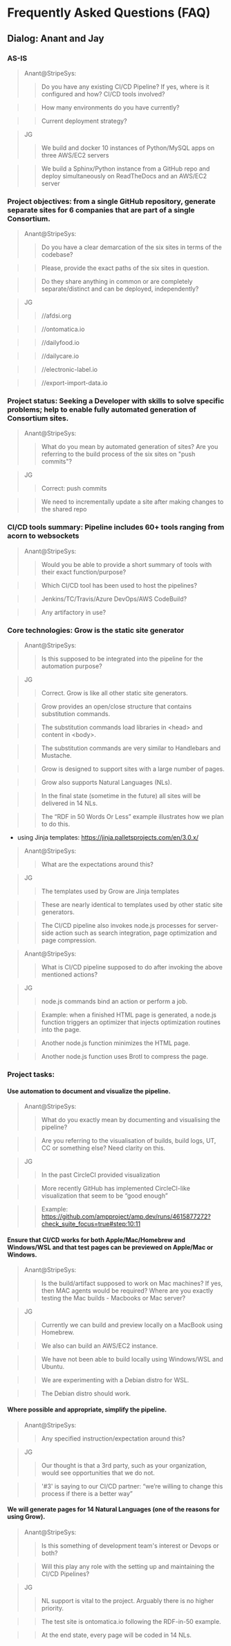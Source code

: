 # Frequently Asked Questions (FAQ)

## Dialog: Anant and Jay

### AS-IS

> Anant@StripeSys:
>> Do you have any existing CI/CD Pipeline? If yes, where is it configured and how? CI/CD tools involved?

>> How many environments do you have currently?

>> Current deployment strategy?

> JG
>> We build and docker 10 instances of Python/MySQL apps on three AWS/EC2 servers

>> We build a Sphinx/Python instance from a GitHub repo and deploy simultaneously on ReadTheDocs and an AWS/EC2 server

### Project objectives: from a single GitHub repository, generate separate sites for 6 companies that are part of a single Consortium.

> Anant@StripeSys:
>> Do you have a clear demarcation of the six sites in terms of the codebase?

>> Please, provide the exact paths of the six sites in question.

>> Do they share anything in common or are completely separate/distinct and can be deployed, independently?

> JG
>> //afdsi.org

>> //ontomatica.io

>> //dailyfood.io

>> //dailycare.io

>> //electronic-label.io

>> //export-import-data.io

### Project status: Seeking a Developer with skills to solve specific problems; help to enable fully automated generation of Consortium sites.

> Anant@StripeSys:
>> What do you mean by automated generation of sites? Are you referring to the build process of the six sites on "push commits"?

> JG
>> Correct: push commits

>> We need to incrementally update a site after making changes to the shared repo

### CI/CD tools summary: Pipeline includes 60+ tools ranging from acorn to websockets

> Anant@StripeSys:
>> Would you be able to provide a short summary of tools with their exact function/purpose?

>> Which CI/CD tool has been used to host the pipelines?

>> Jenkins/TC/Travis/Azure DevOps/AWS CodeBuild?

>> Any artifactory in use?

### Core technologies: Grow is the static site generator

> Anant@StripeSys:
>> Is this supposed to be integrated into the pipeline for the automation purpose?

> JG
>> Correct. Grow is like all other static site generators.

>> Grow provides an open/close structure that contains substitution commands.

>> The substitution commands load libraries in \<head\> and content in \<body\>.

>> The substitution commands are very similar to Handlebars and Mustache.

>> Grow is designed to support sites with a large number of pages.

>> Grow also supports Natural Languages (NLs).

>> In the final state (sometime in the future) all sites will be delivered in 14 NLs.

>> The “RDF in 50 Words Or Less” example illustrates how we plan to do this.

- using Jinja templates: https://jinja.palletsprojects.com/en/3.0.x/

> Anant@StripeSys:
>> What are the expectations around this?

> JG
>> The templates used by Grow are Jinja templates

>> These are nearly identical to templates used by other static site generators.

>> The CI/CD pipeline also invokes node.js processes for server-side action such as search integration, page optimization and page compression.

> Anant@StripeSys:
>> What is CI/CD pipeline supposed to do after invoking the above mentioned actions?

> JG
>> node.js commands bind an action or perform a job.

>> Example: when a finished HTML page is generated, a node.js function triggers an optimizer that injects optimization routines into the page.

>> Another node.js function minimizes the HTML page.

>> Another node.js function uses Brotl to compress the page.

### Project tasks:

#### Use automation to document and visualize the pipeline.

> Anant@StripeSys:
>> What do you exactly mean by documenting and visualising the pipeline?

>> Are you referring to the visualisation of builds, build logs, UT, CC or something else? Need clarity on this.

> JG
>> In the past CircleCI provided visualization

>> More recently GitHub has implemented CircleCI-like visualization that seem to be “good enough”

>> Example: https://github.com/ampproject/amp.dev/runs/4615877272?check_suite_focus=true#step:10:11

#### Ensure that CI/CD works for both Apple/Mac/Homebrew and Windows/WSL and that test pages can be previewed on Apple/Mac or Windows.

> Anant@StripeSys:
>> Is the build/artifact supposed to work on Mac machines? If yes, then MAC agents would be required? Where are you exactly testing the Mac builds - Macbooks or Mac server?

> JG
>> Currently we can build and preview locally on a MacBook using Homebrew.

>> We also can build an AWS/EC2 instance.

>> We have not been able to build locally using Windows/WSL and Ubuntu.

>> We are experimenting with a Debian distro for WSL.

>> The Debian distro should work.

#### Where possible and appropriate, simplify the pipeline.

> Anant@StripeSys:
>> Any specified instruction/expectation around this?

> JG
>> Our thought is that a 3rd party, such as your organization, would see opportunities that we do not.

>> '#3' is saying to our CI/CD partner: “we’re willing to change this process if there is a better way”

#### We will generate pages for 14 Natural Languages (one of the reasons for using Grow).

> Anant@StripeSys:
>> Is this something of development team's interest or Devops or both?

>> Will this play any role with the setting up and maintaining the CI/CD Pipelines?

>JG
>> NL support is vital to the project. Arguably there is no higher priority.

>> The test site is ontomatica.io following the RDF-in-50 example.

>> At the end state, every page will be coded in 14 NLs.
